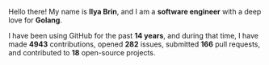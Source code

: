 Hello there! My name is **Ilya Brin**, and I am a **software engineer** with a deep love for **Golang**.

I have been using GitHub for the past **14 years**, and during that time, I have made **4943** contributions, opened **282** issues, submitted **166** pull requests, and contributed to **18** open-source projects.
